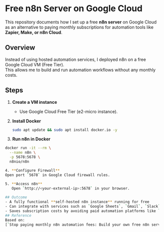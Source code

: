 # Free n8n Server on Google Cloud

This repository documents how I set up a free **n8n server** on Google Cloud as an alternative to paying monthly subscriptions for automation tools like **Zapier, Make, or n8n Cloud**.  

## Overview
Instead of using hosted automation services, I deployed n8n on a free Google Cloud VM (Free Tier).  
This allows me to build and run automation workflows without any monthly costs.

## Steps

1. **Create a VM instance**  
   - Use Google Cloud Free Tier (e2-micro instance).  

2. **Install Docker**  
   ```bash
   sudo apt update && sudo apt install docker.io -y
   
3. **Run n8n in Docker**
```bash
docker run -it --rm \
  --name n8n \
  -p 5678:5678 \
  n8nio/n8n

4. **Configure Firewall**
Open port `5678` in Google Cloud firewall rules.

5. **Access n8n**
   Open `http://<your-external-ip>:5678` in your browser.
   
## Outcome
- A fully functional **self-hosted n8n instance** running for free
- Can integrate with services such as `Google Sheets`, `Gmail`, `Slack`, and more
- Saves subscription costs by avoiding paid automation platforms like `Zapier`, `Make`, or `n8n Cloud`
## Reference
Based on:  
[`Stop paying monthly n8n automation fees: Build your own free n8n server on Google Cloud`](https://drlee.io/stop-paying-monthly-n8n-automation-fees-build-your-own-free-n8n-server-on-google-clouds-free-84be73299220)

